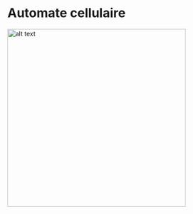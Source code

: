 # Automate cellulaire

<img alt="alt text" src="https://tetelie.dev/github/jdlv.png" width="400"/>

